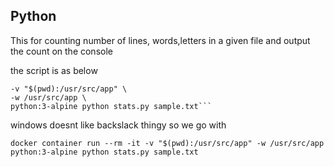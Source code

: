 ## Python

This for counting number of lines, words,letters in a given file and output the count on the console

the script is as below

````docker container run --rm -it \
-v "$(pwd):/usr/src/app" \
-w /usr/src/app \
python:3-alpine python stats.py sample.txt```

````

windows doesnt like backslack thingy so we go with

`docker container run --rm -it -v "$(pwd):/usr/src/app" -w /usr/src/app  python:3-alpine python stats.py sample.txt`

